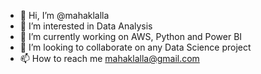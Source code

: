 - 👋 Hi, I’m @mahaklalla
- 👀 I’m interested in Data Analysis
- 🌱 I’m currently working on AWS, Python and Power BI
- 💞️ I’m looking to collaborate on any Data Science project
- 📫 How to reach me mahaklalla@gmail.com

<!---
mahaklalla/mahaklalla is a ✨ special ✨ repository because its `README.md` (this file) appears on your GitHub profile.
You can click the Preview link to take a look at your changes.
--->
